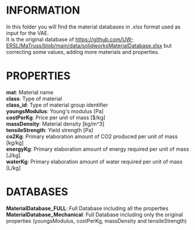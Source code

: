 # INFORMATION
In this folder you will find the material databases in .xlsx format used as input for the VAE.\
It is the original database of https://github.com/UW-ERSL/MaTruss/blob/main/data/solidworksMaterialDatabase.xlsx but correcting some values, adding more materials and properties.

# PROPERTIES
**mat**: Material name\
**class**: Type of material\
**class_id**: Type of material group identifier\
**youngsModulus**: Young's modulus [Pa]\
**costPerKg**: Price per unit of mass [$/kg]\
**massDensity**: Material density [kg/m^3]\
**tensileStrength**: Yield strength [Pa]\
**co2Kg**: Primary elaboration amount of CO2 produced per unit of mass [kg/kg]\
**energyKg**: Primary elaboration amount of energy required per unit of mass [J/kg]\
**waterKg**: Primary elaboration amount of water required per unit of mass [L/kg]

# DATABASES
**MaterialDatabase_FULL**: Full Database including all the properties\
**MaterialDatabase_Mechanical**: Full Database including only the original properties (youngsModulus, costPerKg, massDensity and tensileStrength)
